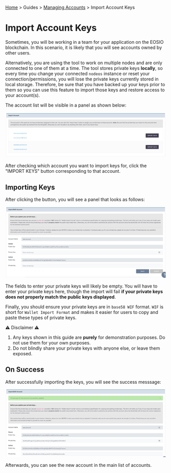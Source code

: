 [Home](../..) > Guides > [Managing Accounts](README.md) > Import Account Keys

# Import Account Keys

Sometimes, you will be working in a team for your application on the EOSIO blockchain. In this scenario, it is likely that you will see accounts owned by other users.

Alternatively, you are using the tool to work on multiple nodes and are only connected to one of them at a time. The tool stores private keys **locally**, so every time you change your connected `nodeos` instance or reset your connection/permissions, you will lose the private keys currently stored in local storage. Therefore, be sure that you have backed up your keys prior to them so you can use this feature to import those keys and restore access to your account(s).

The account list will be visible in a panel as shown below:

![Accounts to Import Panel](../../images/permissions/import_acc.png)

After checking which account you want to import keys for, click the "IMPORT KEYS" button corresponding to that account.

## Importing Keys

After clicking the button, you will see a panel that looks as follows:

![Import Keys Panel](../../images/permissions/import_keys_before.png)

The fields to enter your private keys will likely be empty. You will have to enter your private keys here, though the import will fail **if your private keys does not properly match the public keys displayed**.

Finally, you should ensure your private keys are in `base58 WIF` format. `WIF` is short for `Wallet Import Format` and makes it easier for users to copy and paste these types of private keys.

:warning: Disclaimer :warning:

1. Any keys shown in this guide are **purely** for demonstration purposes. Do not use them for your own purposes.
2. Do not blindly share your private keys with anyone else, or leave them exposed.

## On Success

After successfully importing the keys, you will see the success messsage:

![Import Keys Panel](../../images/permissions/import_keys_after.png)

Afterwards, you can see the new account in the main list of accounts.
